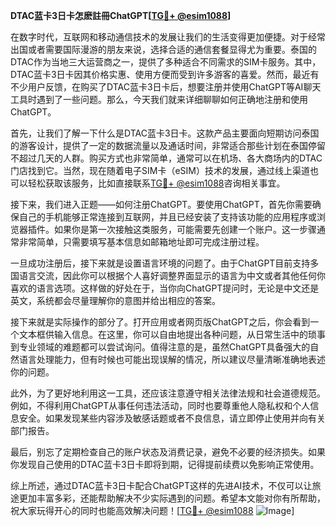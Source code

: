 **DTAC蓝卡3日卡怎麽註冊ChatGPT[[TG💪+ @esim1088](https://t.me/s/esim1088)]**

在数字时代，互联网和移动通信技术的发展让我们的生活变得更加便捷。对于经常出国或者需要国际漫游的朋友来说，选择合适的通信套餐显得尤为重要。泰国的DTAC作为当地三大运营商之一，提供了多种适合不同需求的SIM卡服务。其中，DTAC蓝卡3日卡因其价格实惠、使用方便而受到许多游客的喜爱。然而，最近有不少用户反馈，在购买了DTAC蓝卡3日卡后，想要注册并使用ChatGPT等AI聊天工具时遇到了一些问题。那么，今天我们就来详细聊聊如何正确地注册和使用ChatGPT。

首先，让我们了解一下什么是DTAC蓝卡3日卡。这款产品主要面向短期访问泰国的游客设计，提供了一定的数据流量以及通话时间，非常适合那些计划在泰国停留不超过几天的人群。购买方式也非常简单，通常可以在机场、各大商场内的DTAC门店找到它。当然，现在随着电子SIM卡（eSIM）技术的发展，通过线上渠道也可以轻松获取该服务，比如直接联系[TG💪+ @esim1088](https://t.me/s/esim1088)咨询相关事宜。

接下来，我们进入正题——如何注册ChatGPT。要使用ChatGPT，首先你需要确保自己的手机能够正常连接到互联网，并且已经安装了支持该功能的应用程序或浏览器插件。如果你是第一次接触这类服务，可能需要先创建一个账户。这一步骤通常非常简单，只需要填写基本信息如邮箱地址即可完成注册过程。

一旦成功注册后，接下来就是设置语言环境的问题了。由于ChatGPT目前支持多国语言交流，因此你可以根据个人喜好调整界面显示的语言为中文或者其他任何你喜欢的语言选项。这样做的好处在于，当你向ChatGPT提问时，无论是中文还是英文，系统都会尽量理解你的意图并给出相应的答案。

接下来就是实际操作的部分了。打开应用或者网页版ChatGPT之后，你会看到一个文本框供输入信息。在这里，你可以自由地提出各种问题，从日常生活中的琐事到专业领域的难题都可以尝试询问。值得注意的是，虽然ChatGPT具备强大的自然语言处理能力，但有时候也可能出现误解的情况，所以建议尽量清晰准确地表述你的问题。

此外，为了更好地利用这一工具，还应该注意遵守相关法律法规和社会道德规范。例如，不得利用ChatGPT从事任何违法活动，同时也要尊重他人隐私权和个人信息安全。如果发现某些内容涉及敏感话题或者不良信息，请立即停止使用并向有关部门报告。

最后，别忘了定期检查自己的账户状态及消费记录，避免不必要的经济损失。如果你发现自己使用的DTAC蓝卡3日卡即将到期，记得提前续费以免影响正常使用。

综上所述，通过DTAC蓝卡3日卡配合ChatGPT这样的先进AI技术，不仅可以让旅途更加丰富多彩，还能帮助解决不少实际遇到的问题。希望本文能对你有所帮助，祝大家玩得开心的同时也能高效解决问题！[[TG💪+ @esim1088](https://t.me/s/esim1088) ![Image](https://i.postimg.cc/4NQfJmqS/Snipaste-2025-05-13-00-14-12.png)]